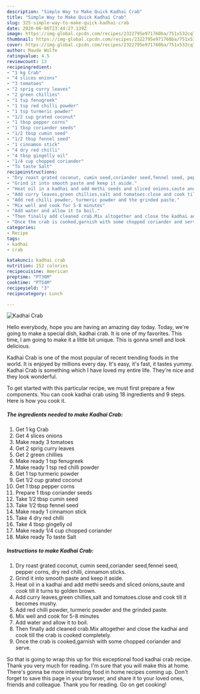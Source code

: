 ```yaml
---
description: "Simple Way to Make Quick Kadhai Crab"
title: "Simple Way to Make Quick Kadhai Crab"
slug: 325-simple-way-to-make-quick-kadhai-crab
date: 2020-06-06T23:44:27.139Z
image: https://img-global.cpcdn.com/recipes/2322795e971760ba/751x532cq70/kadhai-crab-recipe-main-photo.jpg
thumbnail: https://img-global.cpcdn.com/recipes/2322795e971760ba/751x532cq70/kadhai-crab-recipe-main-photo.jpg
cover: https://img-global.cpcdn.com/recipes/2322795e971760ba/751x532cq70/kadhai-crab-recipe-main-photo.jpg
author: Maude Wolfe
ratingvalue: 4.5
reviewcount: 13
recipeingredient:
- "1 kg Crab"
- "4 slices onions"
- "3 tomatoes"
- "2 sprig curry leaves"
- "2 green chillies"
- "1 tsp fenugreek"
- "1 tsp red chilli powder"
- "1 tsp turmeric powder"
- "1/2 cup grated coconut"
- "1 tbsp pepper corns"
- "1 tbsp coriander seeds"
- "1/2 tbsp cumin seed"
- "1/2 tbsp fennel seed"
- "1 cinnamon stick"
- "4 dry red chilli"
- "4 tbsp gingelly oil"
- "1/4 cup chopped coriander"
- "To taste Salt"
recipeinstructions:
- "Dry roast grated coconut, cumin seed,coriander seed,fennel seed, pepper corns, dry red chilli, cinnamon sticks."
- "Grind it into smooth paste and keep it aside."
- "Heat oil in a kadhai and add methi seeds and sliced onions,saute and cook till it turns to golden brown."
- "Add curry leaves,green chillies,salt and tomatoes.close and cook till it becomes mushy."
- "Add red chilli powder, turmeric powder and the grinded paste."
- "Mix well and cook for 5-8 minutes"
- "Add water and allow it to boil."
- "Then finally add cleaned crab.Mix altogether and close the kadhai and cook till the crab is cooked completely."
- "Once the crab is cooked,garnish with some chopped coriander and serve."
categories:
- Recipe
tags:
- kadhai
- crab

katakunci: kadhai crab 
nutrition: 152 calories
recipecuisine: American
preptime: "PT30M"
cooktime: "PT54M"
recipeyield: "3"
recipecategory: Lunch

---
```



![Kadhai Crab](https://img-global.cpcdn.com/recipes/2322795e971760ba/751x532cq70/kadhai-crab-recipe-main-photo.jpg)

Hello everybody, hope you are having an amazing day today. Today, we're going to make a special dish, kadhai crab. It is one of my favorites. This time, I am going to make it a little bit unique. This is gonna smell and look delicious.

Kadhai Crab is one of the most popular of recent trending foods in the world. It is enjoyed by millions every day. It's easy, it's fast, it tastes yummy. Kadhai Crab is something which I have loved my entire life. They're nice and they look wonderful.




To get started with this particular recipe, we must first prepare a few components. You can cook kadhai crab using 18 ingredients and 9 steps. Here is how you cook it.

<!--inarticleads1-->

##### The ingredients needed to make Kadhai Crab:

1. Get 1 kg Crab
1. Get 4 slices onions
1. Make ready 3 tomatoes
1. Get 2 sprig curry leaves
1. Get 2 green chillies
1. Make ready 1 tsp fenugreek
1. Make ready 1 tsp red chilli powder
1. Get 1 tsp turmeric powder
1. Get 1/2 cup grated coconut
1. Get 1 tbsp pepper corns
1. Prepare 1 tbsp coriander seeds
1. Take 1/2 tbsp cumin seed
1. Take 1/2 tbsp fennel seed
1. Make ready 1 cinnamon stick
1. Take 4 dry red chilli
1. Take 4 tbsp gingelly oil
1. Make ready 1/4 cup chopped coriander
1. Make ready To taste Salt




<!--inarticleads2-->

##### Instructions to make Kadhai Crab:

1. Dry roast grated coconut, cumin seed,coriander seed,fennel seed, pepper corns, dry red chilli, cinnamon sticks.
1. Grind it into smooth paste and keep it aside.
1. Heat oil in a kadhai and add methi seeds and sliced onions,saute and cook till it turns to golden brown.
1. Add curry leaves,green chillies,salt and tomatoes.close and cook till it becomes mushy.
1. Add red chilli powder, turmeric powder and the grinded paste.
1. Mix well and cook for 5-8 minutes
1. Add water and allow it to boil.
1. Then finally add cleaned crab.Mix altogether and close the kadhai and cook till the crab is cooked completely.
1. Once the crab is cooked,garnish with some chopped coriander and serve.




So that is going to wrap this up for this exceptional food kadhai crab recipe. Thank you very much for reading. I'm sure that you will make this at home. There's gonna be more interesting food in home recipes coming up. Don't forget to save this page in your browser, and share it to your loved ones, friends and colleague. Thank you for reading. Go on get cooking!

